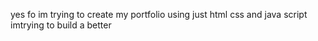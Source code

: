 yes fo
im trying to create my portfolio using just html css and java script
imtrying to build a better 
